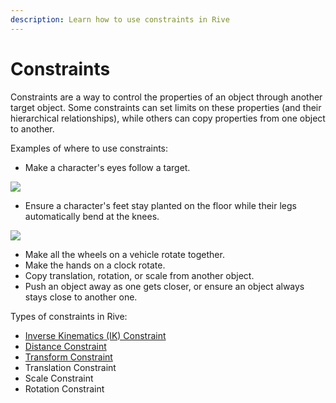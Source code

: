 ```yaml
---
description: Learn how to use constraints in Rive
---
```


# Constraints

Constraints are a way to control the properties of an object through another target object. Some constraints can set limits on these properties \(and their hierarchical relationships\), while others can copy properties from one object to another.

Examples of where to use constraints:

* Make a character's eyes follow a target.

![](https://public.rive.app/help/2021-08-03-19.12.35.gif)

* Ensure a character's feet stay planted on the floor while their legs automatically bend at the knees.

![](https://public.rive.app/help/2021-08-03-19.17.41.gif)

* Make all the wheels on a vehicle rotate together.
* Make the hands on a clock rotate.
* Copy translation, rotation, or scale from another object.
* Push an object away as one gets closer, or ensure an object always stays close to another one.

Types of constraints in Rive:

* [Inverse Kinematics \(IK\) Constraint](ik-constraint.md)
* [Distance Constraint](distance-constraint.md)
* [Transform Constraint](transform-constraint.md)
* Translation Constraint
* Scale Constraint
* Rotation Constraint





